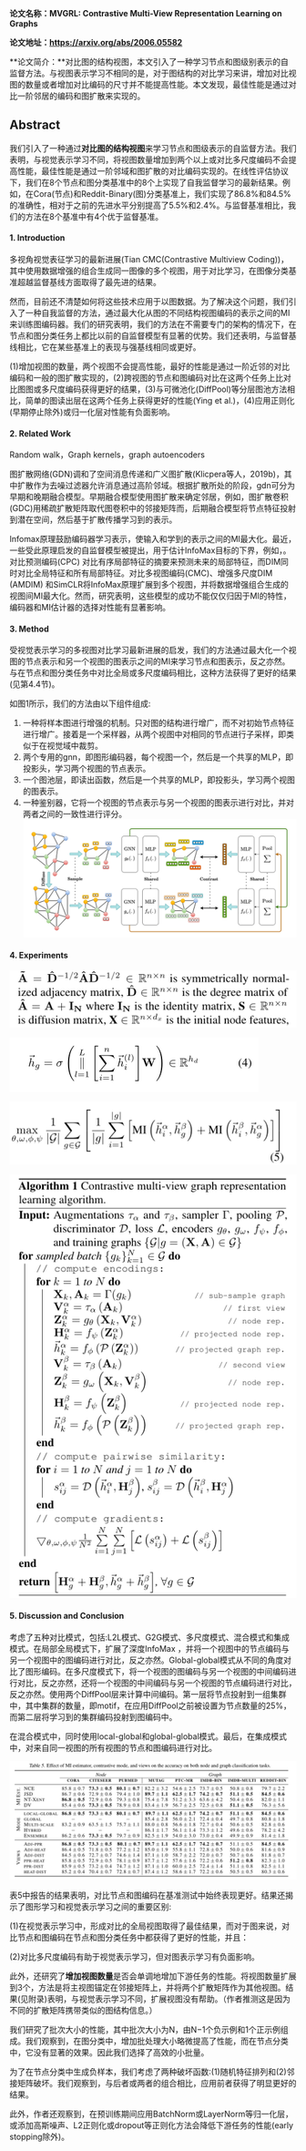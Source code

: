 **论文名称：MVGRL: Contrastive Multi-View Representation Learning on Graphs**

**论文地址：https://arxiv.org/abs/2006.05582**

**论文简介：**对比图的结构视图，本文引入了一种学习节点和图级别表示的自监督方法。与视图表示学习不相同的是，对于图结构的对比学习来讲，增加对比视图的数量或者增加对比编码的尺寸并不能提高性能。本文发现，最佳性能是通过对比一阶邻居的编码和图扩散来实现的。

## Abstract

我们引入了一种通过**对比图的结构视图**来学习节点和图级表示的自监督方法。我们表明，与视觉表示学习不同，将视图数量增加到两个以上或对比多尺度编码不会提高性能，最佳性能是通过一阶邻域和图扩散的对比编码实现的。在线性评估协议下，我们在8个节点和图分类基准中的8个上实现了自我监督学习的最新结果。例如，在Cora(节点)和Reddit-Binary(图)分类基准上，我们实现了86.8%和84.5%的准确性，相对于之前的先进水平分别提高了5.5%和2.4%。与监督基准相比，我们的方法在8个基准中有4个优于监督基准。

#### 1. Introduction

多视角视觉表征学习的最新进展(Tian CMC(Contrastive Multiview Coding))，其中使用数据增强的组合生成同一图像的多个视图，用于对比学习，在图像分类基准超越监督基线方面取得了最先进的结果。

然而，目前还不清楚如何将这些技术应用于以图数据。为了解决这个问题，我们引入了一种自我监督的方法，通过最大化从图的不同结构视图编码的表示之间的MI来训练图编码器。我们的研究表明，我们的方法在不需要专门的架构的情况下，在节点和图分类任务上都比以前的自监督模型有显著的优势。我们还表明，与监督基线相比，它在某些基准上的表现与强基线相同或更好。

(1)增加视图的数量，两个视图不会提高性能，最好的性能是通过一阶近邻的对比编码和一般的图扩散实现的，(2)跨视图的节点和图编码对比在这两个任务上比对比图图或多尺度编码获得更好的结果，(3)与可微池化(DiffPool)等分层图池方法相比，简单的图读出层在这两个任务上获得更好的性能(Ying et al.)，(4)应用正则化(早期停止除外)或归一化层对性能有负面影响。

#### 2. Related Work

Random walk，Graph kernels，graph autoencoders

图扩散网络(GDN)调和了空间消息传递和广义图扩散(Klicpera等人，2019b)，其中扩散作为去噪过滤器允许消息通过高阶邻域。根据扩散所处的阶段，gdn可分为早期和晚期融合模型。早期融合模型使用图扩散来确定邻居，例如，图扩散卷积(GDC)用稀疏扩散矩阵取代图卷积中的邻接矩阵而，后期融合模型将节点特征投射到潜在空间，然后基于扩散传播学习到的表示。

Infomax原理鼓励编码器学习表示，使输入和学到的表示之间的MI最大化。最近，一些受此原理启发的自监督模型被提出，用于估计InfoMax目标的下界，例如，。对比预测编码(CPC) 对比有序局部特征的摘要来预测未来的局部特征，而DIM同时对比全局特征和所有局部特征。对比多视图编码(CMC)、增强多尺度DIM (AMDIM) 和SimCLR将InfoMax原理扩展到多个视图，并将数据增强组合生成的视图间MI最大化。然而，研究表明，这些模型的成功不能仅仅归因于MI的特性，编码器和MI估计器的选择对性能有显著影响。

#### 3. Method

受视觉表示学习的多视图对比学习最新进展的启发，我们的方法通过最大化一个视图的节点表示和另一个视图的图表示之间的MI来学习节点和图表示，反之亦然。与在节点和图分类任务中对比全局或多尺度编码相比，这种方法获得了更好的结果(见第4.4节)。

如图1所示，我们的方法由以下组件组成:

1. 一种将样本图进行增强的机制。只对图的结构进行增广，而不对初始节点特征进行增广。接着是一个采样器，从两个视图中对相同的节点进行子采样，即类似于在视觉域中裁剪。
2. 两个专用的gnn，即图形编码器，每个视图一个，然后是一个共享的MLP，即投影头，学习两个视图的节点表示。
3. 一个图池层，即读出函数，然后是一个共享的MLP，即投影头，学习两个视图的图表示。
4. 一种鉴别器，它将一个视图的节点表示与另一个视图的图表示进行对比，并对两者之间的一致性进行评分。![image-20221018212017982](./typoraimg/image-20221018212017982.png)

#### 4. Experiments

![image-20221018221603168](./typoraimg/image-20221018221603168.png)

![image-20221018221531192](./typoraimg/image-20221018221531192.png)

![image-20221018221618441](./typoraimg/image-20221018221618441.png)

![image-20221018220802082](./typoraimg/image-20221018220802082.png)

#### 5. Discussion and Conclusion

考虑了五种对比模式，包括:L2L模式、G2G模式、多尺度模式、混合模式和集成模式。在局部全局模式下，扩展了深度InfoMax ，并将一个视图中的节点编码与另一个视图中的图编码进行对比，反之亦然。Global-global模式从不同的角度对比了图形编码。在多尺度模式下，将一个视图的图编码与另一个视图的中间编码进行对比，反之亦然，还将一个视图的中间编码与另一个视图的节点编码进行对比，反之亦然。使用两个DiffPool层来计算中间编码。第一层将节点投射到一组集群中，其中集群的数量，即motif，在应用DiffPool之前被设置为节点数量的25%，而第二层将学习到的集群编码投射到图编码中。

在混合模式中，同时使用local-global和global-global模式。最后，在集成模式中，对来自同一视图的所有视图的节点和图编码进行对比。

![image-20221018222134601](./typoraimg/image-20221018222134601.png)

表5中报告的结果表明，对比节点和图编码在基准测试中始终表现更好。结果还揭示了图形学习和视觉表示学习之间的重要区别:

(1)在视觉表示学习中，形成对比的全局视图取得了最佳结果，而对于图来说，对比节点和图编码在节点和图分类任务中都获得了更好的性能，并且：

(2)对比多尺度编码有助于视觉表示学习，但对图表示学习有负面影响。

此外，还研究了**增加视图数量**是否会单调地增加下游任务的性能。将视图数量扩展到3个，方法是将主视图锚定在邻接矩阵上，并将两个扩散矩阵作为其他视图。结果(见附录)表明，与视觉表示学习不同，扩展视图没有帮助。（作者推测这是因为不同的扩散矩阵携带类似的图结构信息。）

我们研究了批次大小的性能，其中批次大小为N，由N−1个负示例和1个正示例组成。我们观察到，在图分类中，增加批处理大小略微提高了性能，而在节点分类中，它没有显著的效果。因此我们选择了高效的小批量。

为了在节点分类中生成负样本，我们考虑了两种破坏函数:(1)随机特征排列和(2)邻接矩阵破坏。我们观察到，与后者或两者的组合相比，应用前者获得了明显更好的结果。

此外，作者还观察到，在预训练期间应用BatchNorm或LayerNorm等归一化层，或添加高斯噪声、L2正则化或dropout等正则化方法会降低下游任务的性能(early stopping除外)。